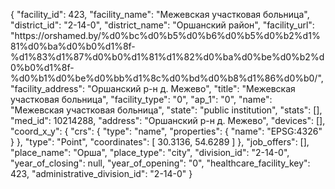 {
    "facility_id": 423,
    "facility_name": "Межевская участковая больница",
    "district_id": "2-14-0",
    "district_name": "Оршанский район",
    "facility_url": "https:\/\/orshamed.by\/%d0%bc%d0%b5%d0%b6%d0%b5%d0%b2%d1%81%d0%ba%d0%b0%d1%8f-%d1%83%d1%87%d0%b0%d1%81%d1%82%d0%ba%d0%be%d0%b2%d0%b0%d1%8f-%d0%b1%d0%be%d0%bb%d1%8c%d0%bd%d0%b8%d1%86%d0%b0\/",
    "facility_address": "Оршанский р-н д. Межево",
    "title": "Межевская участковая больница",
    "facility_type": "0",
    "ap_1": "0",
    "name": "Межевская участковая больница",
    "state": "public institution",
    "stats": [],
    "med_id": 10214288,
    "address": "Оршанский р-н д. Межево",
    "devices": [],
    "coord_x_y": {
        "crs": {
            "type": "name",
            "properties": {
                "name": "EPSG:4326"
            }
        },
        "type": "Point",
        "coordinates": [
            30.3136,
            54.6289
        ]
    },
    "job_offers": [],
    "place_name": "Орша",
    "place_type": "city",
    "division_id": "2-14-0",
    "year_of_closing": null,
    "year_of_opening": "0",
    "healthcare_facility_key": 423,
    "administrative_division_id": "2-14-0"
}